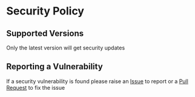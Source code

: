 # Security Policy

## Supported Versions

Only the latest version will get security updates

## Reporting a Vulnerability

If a security vulnerability is found please raise an [Issue](https://github.com/mrjono1/joi-to-typescript/issues) to report or a [Pull Request](https://github.com/mrjono1/joi-to-typescript/pulls) to fix the issue
